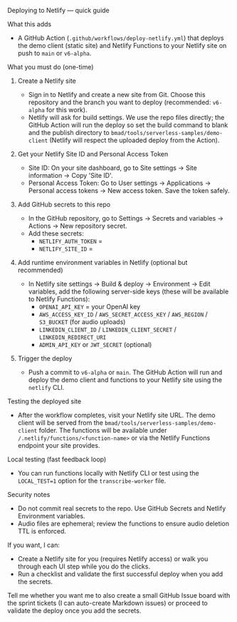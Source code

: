 Deploying to Netlify — quick guide

What this adds
- A GitHub Action (`.github/workflows/deploy-netlify.yml`) that deploys the demo client (static site) and Netlify Functions to your Netlify site on push to `main` or `v6-alpha`.

What you must do (one-time)
1. Create a Netlify site
   - Sign in to Netlify and create a new site from Git. Choose this repository and the branch you want to deploy (recommended: `v6-alpha` for this work).
   - Netlify will ask for build settings. We use the repo files directly; the GitHub Action will run the deploy so set the build command to blank and the publish directory to `bmad/tools/serverless-samples/demo-client` (Netlify will respect the uploaded deploy from the Action).

2. Get your Netlify Site ID and Personal Access Token
   - Site ID: On your site dashboard, go to Site settings → Site information → Copy 'Site ID'.
   - Personal Access Token: Go to User settings → Applications → Personal access tokens → New access token. Save the token safely.

3. Add GitHub secrets to this repo
   - In the GitHub repository, go to Settings → Secrets and variables → Actions → New repository secret.
   - Add these secrets:
     - `NETLIFY_AUTH_TOKEN` = <your personal access token>
     - `NETLIFY_SITE_ID` = <the site id you copied>

4. Add runtime environment variables in Netlify (optional but recommended)
   - In Netlify site settings → Build & deploy → Environment → Edit variables, add the following server-side keys (these will be available to Netlify Functions):
     - `OPENAI_API_KEY` = your OpenAI key
     - `AWS_ACCESS_KEY_ID` / `AWS_SECRET_ACCESS_KEY` / `AWS_REGION` / `S3_BUCKET` (for audio uploads)
     - `LINKEDIN_CLIENT_ID` / `LINKEDIN_CLIENT_SECRET` / `LINKEDIN_REDIRECT_URI`
     - `ADMIN_API_KEY` or `JWT_SECRET` (optional)

5. Trigger the deploy
   - Push a commit to `v6-alpha` or `main`. The GitHub Action will run and deploy the demo client and functions to your Netlify site using the `netlify` CLI.

Testing the deployed site
- After the workflow completes, visit your Netlify site URL. The demo client will be served from the `bmad/tools/serverless-samples/demo-client` folder. The functions will be available under `/.netlify/functions/<function-name>` or via the Netlify Functions endpoint your site provides.

Local testing (fast feedback loop)
- You can run functions locally with Netlify CLI or test using the `LOCAL_TEST=1` option for the `transcribe-worker` file.

Security notes
- Do not commit real secrets to the repo. Use GitHub Secrets and Netlify Environment variables.
- Audio files are ephemeral; review the functions to ensure audio deletion TTL is enforced.

If you want, I can:
- Create a Netlify site for you (requires Netlify access) or walk you through each UI step while you do the clicks.
- Run a checklist and validate the first successful deploy when you add the secrets.

Tell me whether you want me to also create a small GitHub Issue board with the sprint tickets (I can auto-create Markdown issues) or proceed to validate the deploy once you add the secrets.